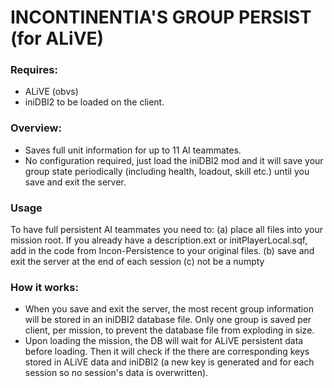 # INCONTINENTIA'S GROUP PERSIST (for ALiVE)

### Requires:

* ALiVE (obvs)
* iniDBI2 to be loaded on the client.

### Overview:

* Saves full unit information for up to 11 AI teammates.
* No configuration required, just load the iniDBI2 mod and it will save your group state periodically (including health, loadout, skill etc.) until you save and exit the server.

### Usage

To have full persistent AI teammates you need to:
(a) place all files into your mission root. If you already have a description.ext or initPlayerLocal.sqf, add in the code from Incon-Persistence to your original files.
(b) save and exit the server at the end of each session
(c) not be a numpty


### How it works:

* When you save and exit the server, the most recent group information will be stored in an iniDBI2 database file. Only one group is saved per client, per mission, to prevent the database file from exploding in size.
* Upon loading the mission, the DB will wait for ALiVE persistent data before loading. Then it will check if the there are corresponding keys stored in ALiVE data and iniDBI2 (a new key is generated and for each session so no session's data is overwritten).
